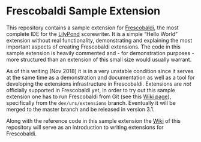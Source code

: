 # Frescobaldi Sample Extension

This repository contains a sample extension for [Frescobaldi](http://frescobaldi.org),
the most complete IDE for the [LilyPond](http://lilypond.org) scorewriter. It is a
simple “Hello World” extension without real functionality, demonstrating and explaining
the most important aspects of creating Frescobaldi extensions. The code in this sample
extension is heavily commented and - for demonstration purposes - more structured than
an extension of this small size would usually warrant.

As of this writing (Nov 2018) it is in a very unstable condition since it serves at the
same time as a demonstration and documentation as well as a tool for developing the
extensions infrastructure in Frescobaldi. Extensions are *not* officially supported in
Frescobaldi yet, in order to try out this sample extension one has to run Frescobaldi
from Git (see this
[Wiki page](https://github.com/wbsoft/frescobaldi/wiki/Run-Frescobaldi-3-on-Linux)),
specifically from the `dev/urs/extensions` branch. Eventually it will be merged to
the master branch and be released in version 3.1.

Along with the reference code in this sample extension the 
[Wiki](https://github.com/frescobaldi-extensions/sample-extension/wiki) of this repository
will serve as an introduction to writing extensions for Frescobaldi.
